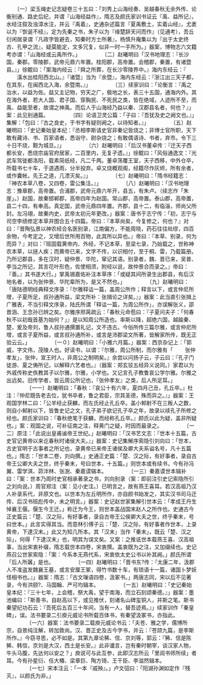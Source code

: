 <!-- { "loadSidebar": true } -->
　　〔一〕梁玉绳史记志疑卷三十五曰：「刘秀上山海经奏、吴越春秋无余外传、论衡别通、路史后纪，并谓『山海经益作』，隋志及颜氏家训书证云『禹、益所记』，水经注叙及浊漳水注，并云『禹着』，史通杂述篇言『夏禹敷土，实着山经』，尤袤以为『恢诞不经』，定为先秦之书，朱子以为『缘楚辞天问而作』（见通考），吾丘衍闲居录谓『凡政字皆避去，知秦时方士所著』，杨慎升庵集以为『出于太史终古、孔甲之流』，疑莫能定，文多冗复，似非一时一手所为。」器案，博物志六文籍考亦谓：「山海经或云禹所作。」
　　
　　〔二〕赵曦明曰「汉书地理志：『长沙国，秦郡。零陵郡，武帝元鼎六年置。桂阳郡，高帝置。会稽郡，秦置，有诸暨县。』」徐鲲曰：「案海内经云：『舜之所葬，在长沙零陵界中。』海内东经云：『
　　潢水出桂阳西北山。』『诸暨』当为『余暨』，海内东经云：『浙江出三天子都，在其东，在闽西北入海，余暨南。』」
　　
　　〔三〕续家训曰：「论衡言：『禹之治水，以益为佐。益又主记物，穷天之广，极地之长，表三十五国，通海内外。其在海外者，若大人国、君子国、穿胸民、不死民之类，皆在绝域，人迹所不至，而禹、益能至者，故谓之神禹。而后人于山海经乃益以秦、汉郡县名者，何也？』」案：此见别通篇。
　　
　　〔四〕论语卫灵公篇：「子曰：『吾犹及史之阙文也。』」集解：「包曰：『古之良史，于书字有疑则阙之，以待知者。』」
　　
　　〔五〕赵曦明曰：「史记秦始皇本纪：『丞相李斯请史官非秦记皆烧之；非博士官所职，天下敢有藏诗、书、百家语者，悉诣守、尉杂烧之；有敢偶语诗、书者，弃市。令下三十日不烧，黥为城旦。』」
　　
　　〔六〕赵曦明曰：「后汉书董卓传：『迁天子西都长安，悉烧宗庙官府居家，二百里内，无复孑遗。』」徐鲲曰：「风俗通逸文：『光武车驾徙都洛阳，载素简纸经，凡二千两。董卓荡覆王室，天子西移，中外仓卒，所载书七十车，于道遇雨，分半投弃。卓又烧概观阁，经籍尽作灰烬，所有余者，或作囊帐。先王之道，几湮灭矣。』」
　　
　　〔七〕赵曦明曰：「隋书经籍志：『神农本草八卷，又四卷，雷公集注。』」
　　
　　〔八〕赵曦明曰：「汉书地理志：豫章郡，高帝置。合浦郡，武帝元鼎六年开，县五，有朱卢。（续志作「朱崖」。）赵国，故秦邯郸郡，高帝四年为赵国。常山郡，高帝置。泰山郡，高帝置，县二十四，有奉高。真定国，武帝元鼎四年置。齐郡，县十二，有临淄，师尚父所封。左冯翊，故秦内史，武帝太初元年更改。」器案：唐书于志宁传：「初，志宁与司空李绩修定本草并图合五十四篇。帝曰：『本草尚矣，今复修之，何也？』对曰：『昔陶弘景以神农经合名医别录，江南偏方，不能周晓，药石往往纰缪，四百余物，今考定之，又增后世所用百物，此其所以异也。』帝曰：『本草、别录，何为而异？』对曰：『班固载黄帝内、外经，不记本草，至梁七录，乃始载之，世称神农本草，以拯人疾；而黄帝已来，文字不传，以识相付，至于桐、雷，乃载篇册。乃所记郡县，多在汉时，疑仲景、华陀，窜记其语。别录者，魏、晋已来，吴普、李当之所记，其言花叶形色，佐使相须，附经以说，故仲景合而录之。』帝曰：『善。』其书遂大行。」掌禹锡嘉佑补注本草序：「或疑其间所录生出郡县，有后汉地名者，以为张仲景、华陀辈所为，是又不然也。」
　　
　　〔九〕赵曦明曰：「唐陆德明经典释文序录：『尔雅释诂一篇，盖周公所作；释言以下，或言仲尼所增，子夏所足，叔孙通所益，梁文所补：张揖论之详矣。』」器案：此当直引张揖上广雅表，不当引释文序录，陆氏所谓「释诂一篇，为周公所作」，亦误解张义，邵晋涵、王念孙已辨之矣。尔雅序邢昺疏云：「春秋元命苞曰：『子夏问夫子：「何春秋不以初哉首基为始何？」』是以知周公所造也。率斯以降，超绝六国，越踰秦、楚，爰及帝刘，鲁人叔孙通撰置礼记，文不违古。今俗所传三篇尔雅，或言仲尼所增，或言子夏所益，或言叔孙通所补，或言是沛郡梁文所著，皆解家所传，既无正验云云。」
　　
　　〔一０〕赵曦明曰：「小雅六月篇。」器案：西京杂记上：「郭威，字文伟，茂陵人也。好读书，以谓：『尔雅，周公所制，而尔雅有「
　　张仲孝友」，张仲，宣王时人，非周公之制明矣。』余尝以问扬子云，子云曰：『孔子门徒游、夏之俦所记，以解释六艺者也。』（器案：郑玄驳五经异义说同。）家君以为外戚传称史佚教其子以尔雅，尔雅，小学也。又记言孔子教鲁哀公学尔雅。尔雅之出远矣。旧传学者，皆云周公所记也，『张仲孝友』之类，后人所足耳。」
　　
　　〔一一〕赵曦明曰：「春秋：『哀公十有六年，夏四月己丑，孔丘卒。』杜注：『仲尼既告老去位，犹书卒者，鲁之君臣，宗其圣德，殊而异之。』」器案：王观国学林二曰：「公羊经止获麟，而左氏经止孔丘卒。盖小邾射不在三叛人之数，则自小邾射以下，皆鲁史记之文，孔子弟子欲记孔子卒之年，故录以续孔子所修之经也。颜氏家训曰：『春秋绝笔于获麟，而经称孔丘卒。』颜氏以此为疑，盖非所疑也。」案：观国之说，可补征南之注，释黄门之疑，时因而最录之。
　　
　　〔一二〕原注：「此说出皇甫谧帝王世纪。」赵曦明曰：「汉书艺文志：『世本十五篇，古史官记黄帝以来讫春秋时诸侯大夫。』」器案：史记集解序索隐引刘向曰：「世本，古史官明于古事者之所记也，录黄帝已来帝王诸侯及卿大夫系谥名号，凡十五篇也。」隋志：「世本二卷，刘向撰。」史通正史篇：「楚、汉之际，有好事者，录自古帝王公卿大夫之世，终乎秦末，号曰世本，十五篇。」则世本或有续书，今有孙冯翼、雷学淇、茆泮林、张澍、秦嘉谟辑本。
　　
　　〔一三〕秦嘉谟世本辑补曰：「案：世本乃周时史官相承著录之书，刘向别录（案：即前注引史记索隐所引之刘向说。）周官郑注（案：见小史注。）已明言之，故有燕王喜耳。若汉高祖乃汉人补录系代，非原文也。以世本为左丘明所作，亦自颜书始发之，其实汉书司马迁传、后汉书班彪传中，未之明言。」器案：史记赵世家集解引世本云：「孝成王丹生悼襄王偃。偃生今王迁。」称迁为今王，则世本盖战国末赵人之所作也。史通古今正史篇云：「楚、汉之际，有好事者，录自古帝王公侯卿大夫之世，终乎秦末，号曰世本。」此言实得其当。而意林引傅子云：「楚、汉之际，有好事者作世本，上录黄帝，下逮汉末。」此又为知几所本。其「汉末」当作「秦末」，既云「楚、汉之际」，何得「下逮汉末」也，明其为误文矣。又案：之推诋世本载燕王喜、汉高祖事，当出宋衷补缀，隋志载世本四卷，宋衷撰。盖衷既为之注，又加缀续也。史记燕召公世家索隐：「案：今系本无燕代系，宋衷依太史公书以补其阙。」颜氏所谓「后人所羼」是也。
　　
　　〔一四〕赵曦明曰：「晋书东?传：『太康二年，汲郡人不准盗发魏襄王墓，或言安厘王冢，得竹书数十车，有琐语十一篇，诸国卜梦妖怪相书也。』」器案：隋志：「古文璅语四卷，汲冢书。」两唐志同，宋以后不见著录，今有洪颐?、马国翰、严可均辑本。
　　
　　〔一五〕赵曦明曰：「史记秦始皇本纪：『三十七年，上会稽，祭大禹，望于南海，而立石刻颂秦德。』」器案：墨池编曰：「斯善书，自赵高以下，或见推伏，刻诸名山碑玺铜人，并斯之笔。斯书秦望纪功石云：『吾死后五百三十年间，当有一人，替吾迹焉。』」续家训作「秦皇碑」，误。法书要录二引庾元威论书所载百体书，有秦望汲冢书，亦指此。
　　
　　〔一六〕器案：法书要录二载庾元威论书云：「夫苍、雅之学，儒博所宗，自景纯注解，转加敦尚。汉、晋正史及古今字书，并云：『苍颉九篇，是李斯所作。』今窃寻思，必不如是。其第九章论豨、信、京刘等，郭云：『豨、信是陈豨、韩信，京刘是大汉，西土是长安。』此非谶言，岂有秦时朝宰，谈汉家人物，牛头马腹，先达何以安之？」庾说可与此互参，此即汉志所云「里闾书师所续」者耳。今有孙星衍、任大椿、梁章巨、陶方琦、王干臣、李滋然辑本。
　　
　　〔一七〕宋本注云：「一本『戚殃』。」卢文弨曰：「阳湖孙渊如定作『残灭』，以颜氏为非。」
　　
